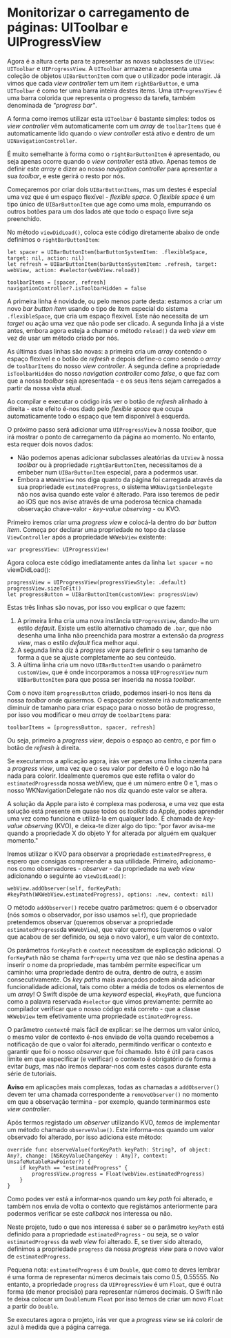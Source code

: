 # Monitorizar o carregamento de páginas: UIToolbar e UIProgressView

<!-- YOUTUBE: Nj6qvHyNMug -->

Agora é a altura certa para te apresentar as novas subclasses de `UIView`: `UIToolbar` e `UIProgressView`. A `UIToolbar` armazena e apresenta uma coleção de objetos `UIBarButtonItem` com que o utilizador pode interagir. Já vimos que cada *view controller* tem um item `rightBarButton`, e uma `UIToolbar` é como ter uma barra inteira destes items. Uma `UIProgressView` é uma barra colorida que representa o progresso da tarefa, também denominada de *"progress bar"*.

A forma como iremos utilizar esta `UIToolbar` é bastante simples: todos os *view controller* vêm automaticamente com um *array* de `toolbarItems` que é automaticamente lido quando o *view controller* está ativo e dentro de um `UINavigationController`.

É muito semelhante à forma como o `rightBarButtonItem` é apresentado, ou seja apenas ocorre quando o *view controller* está ativo. Apenas temos de definir este *array* e dizer ao nosso *navigation controller* para apresentar a sua *toolbar*, e este gerirá o resto por nós.

Começaremos por criar dois `UIBarButtonItems`, mas um destes é especial uma vez que é um espaço flexível - *flexible space*. O *flexible space* é um tipo único de `UIBarButtonItem` que age como uma mola, empurrando os outros botões para um dos lados até que todo o espaço livre seja preenchido. 

No método `viewDidLoad()`, coloca este código diretamente abaixo de onde definimos o `rightBarButtonItem`:

    let spacer = UIBarButtonItem(barButtonSystemItem: .flexibleSpace, target: nil, action: nil)
    let refresh = UIBarButtonItem(barButtonSystemItem: .refresh, target: webView, action: #selector(webView.reload))

    toolbarItems = [spacer, refresh]
    navigationController?.isToolbarHidden = false

A primeira linha é novidade, ou pelo menos parte desta: estamos a criar um novo *bar button item* usando o tipo de item especial do sistema `.flexibleSpace`, que cria um espaço flexível. Este não necessita de um *target* ou ação uma vez que não pode ser clicado. A segunda linha já a viste antes, embora agora esteja a chamar o método `reload()` da *web view* em vez de usar um método criado por nós.

As últimas duas linhas são novas: a primeira cria um *array* contendo o espaço flexível e o botão de *refresh* e depois define-o como sendo o *array* de `toolbarItems` do nosso *view controller*. A segunda define a propriedade `isToolbarHidden` do nosso *navigation controller* como *false*, o que faz com que a nossa *toolbar* seja apresentada - e os seus itens sejam carregados a partir da nossa vista atual.

Ao compilar e executar o código irás ver o botão de *refresh* alinhado à direita - este efeito é-nos dado pelo *flexible space* que ocupa automaticamente todo o espaço que tem disponível à esquerda.

O próximo passo será adicionar uma `UIProgressView` à nossa *toolbar*, que irá mostrar o ponto de carregamento da página ao momento. No entanto, esta requer dois novos dados:
- Não podemos apenas adicionar subclasses aleatórias da `UIView` à nossa *toolbar* ou à propriedade `rightBarButtonItem`, necessitamos de a embeber num 
`UIBarButtonItem` especial, para a podermos usar.
- Embora a `WKWebView` nos diga quanto da página foi carregada através da sua propriedade `estimatedProgress`, o sistema `WKNavigationDelegate` não nos avisa quando este valor é alterado. Para isso teremos de pedir ao iOS que nos avise através de uma poderosa técnica chamada observação chave-valor - *key-value observing* - ou KVO.

Primeiro iremos criar uma *progress view* e colocá-la dentro do *bar button item*. Começa por declarar uma propriedade no topo da classe `ViewController` após a propriedade `WKWebView` existente:

    var progressView: UIProgressView!

Agora coloca este código imediatamente antes da linha `let spacer =` no viewDidLoad():

    progressView = UIProgressView(progressViewStyle: .default)
    progressView.sizeToFit()
    let progressButton = UIBarButtonItem(customView: progressView)

Estas três linhas são novas, por isso vou explicar o que fazem:

1. A primeira linha cria uma nova instância `UIProgressView`, dando-lhe um estilo *default*. Existe um estilo alternativo chamado de `.bar`, que não desenha uma linha não preenchida para mostrar a extensão da *progress view*, mas o estilo *default* fica melhor aqui.
2. A segunda linha diz à *progress view* para definir o seu tamanho de forma a que se ajuste completamente ao seu conteúdo.
3. A última linha cria um novo `UIBarButtonItem` usando o parâmetro `customView`, que é onde incorporamos a nossa `UIProgressView` num `UIBarButtonItem` para que possa ser inserida na nossa *toolbar*.

Com o novo item `progressButton` criado, podemos inseri-lo nos itens da nossa *toolbar* onde quisermos. O espaçador existente irá automaticamente diminuir de tamanho para criar espaço para o nosso botão de progresso, por isso vou modificar o meu *array* de `toolbarItems` para:

    toolbarItems = [progressButton, spacer, refresh]

Ou seja, primeiro a *progress view*, depois o espaço ao centro, e por fim o botão de *refresh* à direita.

Se executarmos a aplicação agora, irás ver apenas uma linha cinzenta para a *progress view*, uma vez que o seu valor por defeito é 0 e logo não há nada para colorir. Idealmente queremos que este reflita o valor do `estimatedProgress`da nossa webView, que é um número entre 0 e 1, mas o nosso WKNavigationDelegate não nos diz quando este valor se altera.

A solução da Apple para isto é complexa mas poderosa, e uma vez que esta solução está presente em quase todos os *toolkits* da Apple, podes aprender uma vez como funciona e utilizá-la em qualquer lado. É chamada de *key-value observing* (KVO), e deixa-te dizer algo do tipo: "por favor avisa-me quando a propriedade X do objeto Y for alterada por alguém em qualquer momento."

Iremos utilizar o KVO para observar a propriedade `estimatedProgress`, e espero que consigas compreender a sua utilidade. Primeiro, adicionamo-nos como observadores - *observer* - da propriedade na *web view* adicionando o seguinte ao `viewDidLoad()`:

    webView.addObserver(self, forKeyPath: #keyPath(WKWebView.estimatedProgress), options: .new, context: nil)

O método `addObserver()` recebe quatro parâmetros: quem é o observador (nós somos o observador, por isso usamos `self`), que propriedade pretendemos observar (queremos observar a propriedade `estimatedProgress`da `WKWebView`), que valor queremos (queremos o valor que acabou de ser definido, ou seja o novo valor), e um valor de contexto.

Os parâmetros `forKeyPath` e `context` necessitam de explicação adicional. O `forKeyPath` não se chama `forProperty` uma vez que não se destina apenas a inserir o nome da propriedade, mas também permite especificar um caminho: uma propriedade dentro de outra, dentro de outra, e assim consecutivamente. Os *key paths* mais avançados podem ainda adicionar funcionalidade adicional, tais como obter a média de todos os elementos de um *array*! O Swift dispõe de uma *keyword* especial, `#keyPath`, que funciona como a palavra reservada  `#selector` que vimos previamente: permite ao compilador verificar que o nosso código está correto -  que a classe `WKWebView` tem efetivamente uma propriedade `estimatedProgress`.

O parâmetro `context`é mais fácil de explicar: se lhe dermos um valor único, o mesmo valor de contexto é-nos enviado de volta quando recebemos a notificação de que o valor foi alterado, permitindo verificar o contexto e garantir que foi o nosso *observer* que foi chamado. Isto é útil para casos limite em que especificar (e verificar) o contexto é obrigatório de forma a evitar *bugs*, mas não iremos deparar-nos com estes casos durante esta série de tutoriais.

**Aviso** em aplicações mais complexas, todas as chamadas a `addObserver()` devem ter uma chamada correspondente a `removeObserver()` no momento em que a observação termina - por exemplo, quando terminarmos este *view controller*.

Após termos registado um *observer* utilizando KVO, *temos* de implementar um método chamado `observeValue()`. Este informa-nos quando um valor observado foi alterado, por isso adiciona este método:

    override func observeValue(forKeyPath keyPath: String?, of object: Any?, change: [NSKeyValueChangeKey : Any]?, context: UnsafeMutableRawPointer?) {
        if keyPath == "estimatedProgress" {
            progressView.progress = Float(webView.estimatedProgress)
        }
    }

Como podes ver está a informar-nos quando um *key path* foi alterado, e também nos envia de volta o contexto que registámos anteriormente para podermos verificar se este *callback* nos interessa ou não. 

Neste projeto, tudo o que nos interessa é saber se o parâmetro `keyPath` está definido para a propriedade `estimatedProgress` - ou seja, se o valor `estimatedProgress` da *web view* foi alterado. E, se tiver sido alterado, definimos a propriedade `progress` da nossa *progress view* para o novo valor de `estimatedProgress`.

Pequena nota: `estimatedProgress`  é um `Double`, que como te deves lembrar é uma forma de representar números decimais tais como 0.5, 0.55555. No entanto, a propriedade `progress` da `UIProgressView` é um `Float`, que é outra forma (de menor precisão) para representar números decimais. O Swift não te deixa colocar um `Double`num `Float` por isso temos de criar um novo `Float` a partir do `Double`.

Se executares agora o projeto, irás ver que a *progress view* se irá colorir de azul à medida que a página carrega.

